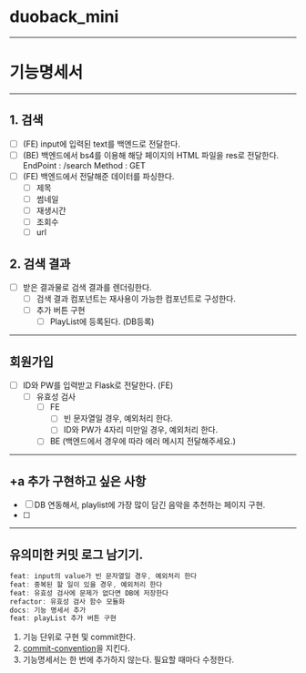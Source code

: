 # duoback_mini

---

# 기능명세서

---

## 1. 검색

- [ ] (FE) input에 입력된 text를 백엔드로 전달한다.
- [ ] (BE) 백엔드에서 bs4를 이용해 해당 페이지의 HTML 파일을 res로 전달한다.
      EndPoint : /search
      Method : GET
- [ ] (FE) 백엔드에서 전달해준 데이터를 파싱한다.
  - [ ] 제목
  - [ ] 썸네일
  - [ ] 재생시간
  - [ ] 조회수
  - [ ] url

## 2. 검색 결과

- [ ] 받은 결과물로 검색 결과를 렌더링한다.
  - [ ] 검색 결과 컴포넌트는 재사용이 가능한 컴포넌트로 구성한다.
  - [ ] 추가 버튼 구현
    - [ ] PlayList에 등록된다. (DB등록)

---

## 회원가입

- [ ] ID와 PW를 입력받고 Flask로 전달한다. (FE)
  - [ ] 유효성 검사
    - [ ] FE
      - [ ] 빈 문자열일 경우, 예외처리 한다.
      - [ ] ID와 PW가 4자리 미만일 경우, 예외처리 한다.
    - [ ] BE (백엔드에서 경우에 따라 에러 메시지 전달해주세요.)

---

## +a 추가 구현하고 싶은 사항

- [ ] DB 연동해서, playlist에 가장 많이 담긴 음악을 추천하는 페이지 구현.
- [ ]

---

## 유의미한 커밋 로그 남기기.

```jsx
feat: input의 value가 빈 문자열일 경우, 예외처리 한다
feat: 중복된 할 일이 있을 경우, 예외처리 한다
feat: 유효성 검사에 문제가 없다면 DB에 저장한다
refactor: 유효성 검사 함수 모듈화
docs: 기능 명세서 추가
feat: playList 추가 버튼 구현
```

1. 기능 단위로 구현 및 commit한다.
2. [commit-convention](https://github.com/pengooseDev/Interactive-Study/blob/main/docs/convention/commit.md)을 지킨다.
3. 기능명세서는 한 번에 추가하지 않는다. 필요할 때마다 수정한다.
